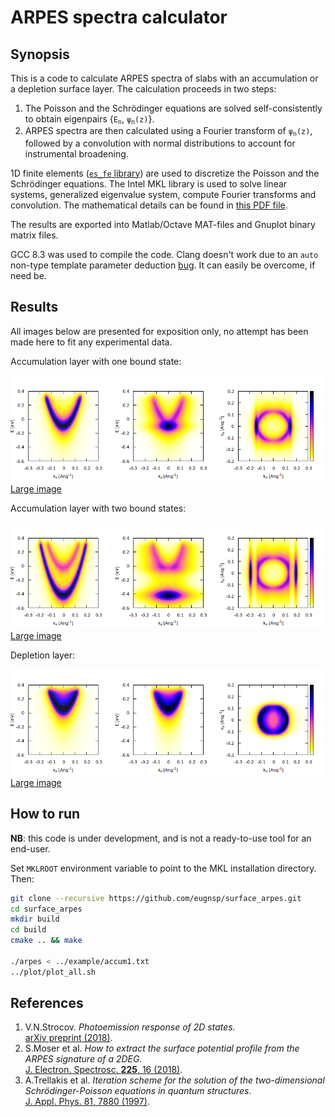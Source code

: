 # ARPES spectra calculator

## Synopsis

This is a code to calculate ARPES spectra of slabs with an accumulation
or a depletion surface layer. The calculation proceeds in two steps:

1. The Poisson and the Schr&ouml;dinger equations are solved self-consistently
to obtain eigenpairs {<code>E<sub>n</sub></code>, <code>&psi;<sub>n</sub>(z)</code>}.
2. ARPES spectra are then calculated using a Fourier transform of
<code>&psi;<sub>n</sub>(z)</code>, followed by a convolution with normal
distributions to account for instrumental broadening.

1D finite elements ([`es_fe` library](https://github.com/eugnsp/es_fe))
are used to discretize the Poisson and the Schr&ouml;dinger equations.
The Intel MKL library is used to solve linear systems, generalized eigenvalue
system, compute Fourier transforms and convolution. The mathematical details
can be found in [this PDF file](doc/model.pdf).

The results are exported into Matlab/Octave MAT-files and Gnuplot binary
matrix files.

GCC 8.3 was used to compile the code. Clang doesn't work due to an `auto`
non-type template parameter deduction [bug](https://stackoverflow.com/questions/56125811/auto-non-type-template-parameter-ambiguous-partial-specializations-in-clang).
It can easily be overcome, if need be.

## Results

All images below are presented for exposition only, no attempt has been
made here to fit any experimental data.

Accumulation layer with one bound state:

![Accumulation layer with one bound state](example/accum1_sm.png)
[Large image](example/accum1.png)

Accumulation layer with two bound states:

![Accumulation layer with two bound states](example/accum2_sm.png)
[Large image](example/accum2.png)

Depletion layer:

![Depletion layer](example/depl_sm.png)
[Large image](example/depl.png)

## How to run

**NB**: this code is under development, and is not a ready-to-use tool for an
end-user.

Set `MKLROOT` environment variable to point to the MKL installation directory.
Then:

```sh
git clone --recursive https://github.com/eugnsp/surface_arpes.git
cd surface_arpes
mkdir build
cd build
cmake .. && make

./arpes < ../example/accum1.txt
../plot/plot_all.sh
```

## References

1. V.N.Strocov. *Photoemission response of 2D states.*\
[arXiv preprint (2018)](https://arxiv.org/abs/1801.07505).
2. S.Moser et al. *How to extract the surface potential profile
from the ARPES signature of a 2DEG.*\
[J. Electron. Spectrosc. **225**, 16 (2018)](https://doi.org/10.1016/j.elspec.2018.01.008).
3. A.Trellakis et al. *Iteration scheme for the solution of the
two-dimensional Schr&ouml;dinger-Poisson equations in quantum
structures*.\
[J. Appl. Phys. 81, 7880 (1997)](https://doi.org/10.1063/1.365396).
